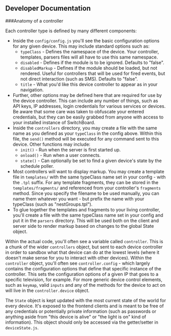 Developer Documentation
---
###Anatomy of a controller

Each controller type is defined by many different components:
 - Inside the ```config/config.js``` you'll see the basic configuration options for any given device.  This may include standard options such as:
   - ```typeClass``` - Defines the namespace of the device.  Your controller, templates, parsers files will all have to use this same namespace.
   - ```disabled``` - Defines if the module is to be ignored.  Defaults to "false".
   - ```disabledMarkup``` - Defines if the module should be loaded, but not rendered.  Useful for controllers that will be used for fired events, but not direct interaction (such as SMS).  Defaults to "false".
   - ```title``` - What you'd like this device controller to appear as in your navigation.
 - Further, other options may be defined here that are required for use by the device controller.  This can include any number of things, such as API keys, IP addresses, login credentials for various services or devices.  Be aware that some care was taken to obfuscate your entered credentials, but they can be easily grabbed from anyone with access to your installed instance of SwitchBoard.
 - Inside the ```controllers``` directory, you may create a file with the same name as you defined as your ```typeClass``` in the config above.  Within this file, the ```send()``` method will be executed for any command sent to this device.  Other functions may include:
   - ```init()``` - Run when the server is first started up.
   - ```onload()``` - Run when a user connects.
   - ```state()``` - Can optionally be set to find a given device's state by the schedule poller.
 - Most controllers will want to display markup.  You may create a template file in ```templates/``` with the same typeClass name set in your config - with the ```.tpl``` suffix.  For any template fragments, they can be stored in the ```templates/fragments/``` and referenced from your controller's ```fragments``` method.  Since you specify the filename to be used manually, you can name them whatever you want - but prefix the name with your typeClass (such as "nestGroups.tpl").
 - To glue together the templates and fragments to your living controller, you'll create a file with the same typeClass name set in your config and put it in the ```parsers``` directory.  This will be used both on the client and server side to render markup based on changes to the global State object.

Within the actual code, you'll often see a variable called ```controller```.  This is a chunk of the wider ```controllers``` object, but sent to each device controller in order to sandbox what that device can do at the lowest levels (where it doesn't make sense for you to interact with other devices).  Within the ```controller``` object, you'll often see ```controller.config``` - which largely contains the configuration options that define that specific instance of the controller.  This sets the configuration options of a given IP that goes to a specific television, for example.  For more generic device control elements, such as ```keymap```, valid ```inputs``` and any of the methods for the device to act on will live in the ```controller.device``` object.

The ```State``` object is kept updated with the most current state of the world for every device.  It's exposed to the frontend clients and is meant to be free of any credentials or potentially private information (such as passwords or anything aside from "this device is alive" or "the light is on" kind of information).  This object should only be accessed via the getter/setter in ```deviceState.js```.
